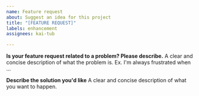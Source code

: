 ```yaml
---
name: Feature request
about: Suggest an idea for this project
title: "[FEATURE REQUEST]"
labels: enhancement
assignees: kai-tub

---
```


**Is your feature request related to a problem? Please describe.**
A clear and concise description of what the problem is. Ex. I'm always frustrated when ...

**Describe the solution you'd like**
A clear and concise description of what you want to happen.
